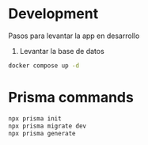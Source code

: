 # Development  
 
Pasos para levantar la app en desarrollo 
 
1. Levantar la base de datos 
```bash
docker compose up -d
``` 
 
  
# Prisma commands 
```bash
npx prisma init 
npx prisma migrate dev 
npx prisma generate
```